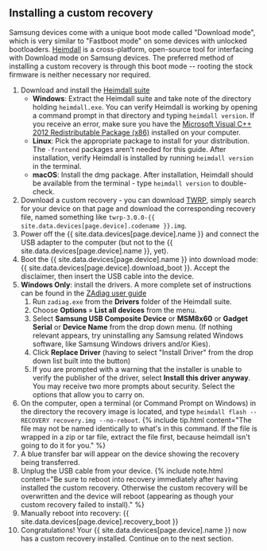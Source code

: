 ## Installing a custom recovery

Samsung devices come with a unique boot mode called "Download mode", which is very similar to "Fastboot mode" on some devices with unlocked bootloaders.
[Heimdall](http://www.glassechidna.com.au/products/heimdall/) is a cross-platform, open-source tool for interfacing with Download mode on Samsung devices.
The preferred method of installing a custom recovery is through this boot mode -- rooting the stock firmware is neither necessary nor required.

1. Download and install the [Heimdall suite](http://glassechidna.com.au/heimdall/#downloads)
    * **Windows**: Extract the Heimdall suite and take note of the directory holding `heimdall.exe`. You can verify Heimdall is working by opening a command
    prompt in that directory and typing `heimdall version`. If you receive an error, make sure you have the 
    [Microsoft Visual C++ 2012 Redistributable Package (x86)](https://www.microsoft.com/en-us/download/details.aspx?id=30679) installed on your computer.
    * **Linux**: Pick the appropriate package to install for your distribution. The `-frontend` packages aren't needed for this guide. After installation,
    verify Heimdall is installed by running `heimdall version` in the terminal.
    * **macOS**: Install the dmg package. After installation, Heimdall should be available from the terminal - type `heimdall version` to double-check.
2. Download a custom recovery - you can download [TWRP](https://twrp.me/Devices/), simply search for your device on that page and download the corresponding
   recovery file, named something like `twrp-3.0.0-{{ site.data.devices[page.device].codename }}.img`.
3. Power off the {{ site.data.devices[page.device].name }} and connect the USB adapter to the computer (but not to the {{ site.data.devices[page.device].name }}, yet).
4. Boot the {{ site.data.devices[page.device].name }} into download mode: {{ site.data.devices[page.device].download_boot }}. Accept the disclaimer, then insert the USB cable into the device.
5. **Windows Only**: install the drivers. A more complete set of instructions can be found in the [ZAdiag user guide](https://github.com/pbatard/libwdi/wiki/Zadig)
    1. Run `zadiag.exe` from the **Drivers** folder of the Heimdall suite.
    2. Choose **Options** &raquo; **List all devices** from the menu.
    3. Select **Samsung USB Composite Device** or **MSM8x60** or **Gadget Serial** or **Device Name** from the drop down menu. (If nothing relevant appears, try uninstalling any Samsung related Windows software, like Samsung Windows drivers and/or Kies).
    4. Click **Replace Driver** (having to select "Install Driver" from the drop down list built into the button)
    5. If you are prompted with a warning that the installer is unable to verify the publisher of the driver, select **Install this driver anyway**. You may receive two more prompts about security. Select the options that allow you to carry on.
6. On the computer, open a terminal (or Command Prompt on Windows) in the directory the recovery image is located, and type `heimdall flash --RECOVERY recovery.img --no-reboot`.
    {% include tip.html content="The file may not be named identically to what's in this command. If the file is wrapped in a zip or tar file, extract the file first, because heimdall isn't going to do it for you." %}
7. A blue transfer bar will appear on the device showing the recovery being transferred.
8. Unplug the USB cable from your device.
    {% include note.html content="Be sure to reboot into recovery immediately after having installed the custom recovery. Otherwise the custom recovery will be overwritten and the device will reboot (appearing as though your custom recovery failed to install)." %}
9. Manually reboot into recovery: {{ site.data.devices[page.device].recovery_boot }}
10. Congratulations! Your {{ site.data.devices[page.device].name }} now has a custom recovery installed. Continue on to the next section.

